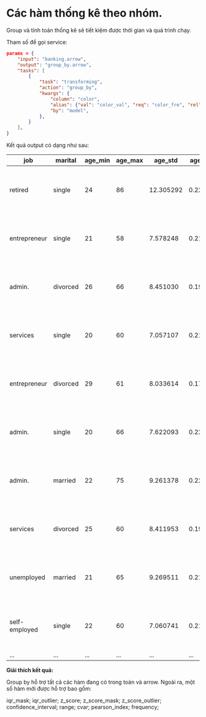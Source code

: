 # Các hàm thống kê theo nhóm.


Group và tính toán thống kê sẽ tiết kiệm được thời gian và quá trình chạy.

Tham số để gọi service:

```json
params = {
    "input": "banking.arrow",
    "output": "group_by.arrow",
    "tasks": [
        {
            "task": "transforming",
            "action": "group_by",
            "kwargs": {
                "column": "color",
				"alias": {"val": "color_val", "req": "color_fre", "rel": "color_rel"},
				"by": "model",
            },
        }
    ],
}
```

Kết quả output có dạng như sau:

| job             | marital   | age_min | age_max | age_std   | age_cvar  | age_ci              | loan_freq                              |
|------------------|-----------|---------|---------|-----------|-----------|---------------------|----------------------------------------|
| retired         | single    | 24      | 86      | 12.305292 | 0.223657  | -55.54014:165.57718 | [[{'val': 'no', 'freq': 89, 'rel_freq': 82.41}... |
| entrepreneur    | single    | 21      | 58      | 7.578248  | 0.214105  | -32.6929:103.48282  | [[{'val': 'yes', 'freq': 51, 'rel_freq': 21.43}... |
| admin.          | divorced  | 26      | 66      | 8.451030  | 0.196183  | -32.85216:119.00683 | [[{'val': 'no', 'freq': 582, 'rel_freq': 77.6}... |
| services        | single    | 20      | 60      | 7.057107  | 0.214715  | -30.53831:96.27287  | [[{'val': 'no', 'freq': 993, 'rel_freq': 82.89}... |
| entrepreneur    | divorced  | 29      | 61      | 8.033614  | 0.175453  | -26.39145:117.96686 | [[{'val': 'no', 'freq': 134, 'rel_freq': 74.86}... |
| admin.          | single    | 20      | 66      | 7.622093  | 0.222882  | -34.28387:102.67971 | [[{'val': 'no', 'freq': 1443, 'rel_freq': 83.5}... |
| admin.          | married   | 22      | 75      | 9.261378  | 0.223153  | -41.70776:124.71259 | [[{'val': 'no', 'freq': 2155, 'rel_freq': 80.0}... |
| services        | divorced  | 25      | 60      | 8.411953  | 0.195635  | -32.58022:118.57657 | [[{'val': 'no', 'freq': 436, 'rel_freq': 79.42}... |
| unemployed      | married   | 21      | 65      | 9.269511  | 0.213371  | -39.84002:126.72648 | [[{'val': 'no', 'freq': 652, 'rel_freq': 89.19}... |
| self-employed   | single    | 22      | 60      | 7.060741  | 0.210304  | -29.86425:97.01223  | [[{'val': 'no', 'freq': 393, 'rel_freq': 88.12}... |
| ...             | ...       | ...     | ...     | ...       | ...       | ...                 | ...                                    |



**Giải thích kết quả:**

Group by hỗ trợ tất cả các hàm đang có trong toán và arrow. Ngoài ra, một số hàm mới được hỗ trợ bao gồm:

iqr_mask; iqr_outlier; z_score; z_score_mask; z_score_outlier; confidence_interval; range; cvar; pearson_index; frequency;



